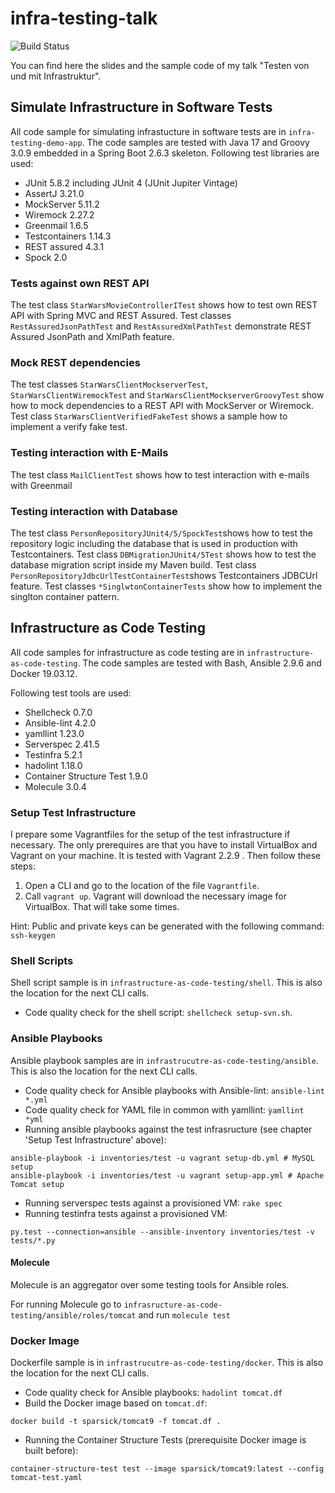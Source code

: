 # infra-testing-talk

![Build Status](https://github.com/sparsick/infra-testing-talk/workflows/MavenBuild/badge.svg)

You can find here the slides and the sample code of my talk "Testen von und mit Infrastruktur".


## Simulate Infrastructure in Software Tests
All code sample for simulating infrastucture in software tests are in `infra-testing-demo-app`.
The code samples are tested with Java 17 and Groovy 3.0.9 embedded in a Spring Boot 2.6.3 skeleton.
Following test libraries are used:
- JUnit 5.8.2 including JUnit 4 (JUnit Jupiter Vintage)
- AssertJ 3.21.0
- MockServer 5.11.2
- Wiremock 2.27.2
- Greenmail 1.6.5
- Testcontainers 1.14.3
- REST assured 4.3.1
- Spock 2.0

### Tests against own REST API
The test class `StarWarsMovieControllerITest` shows how to test own REST API with Spring MVC and REST Assured.
Test classes `RestAssuredJsonPathTest` and `RestAssuredXmlPathTest` demonstrate REST Assured JsonPath and XmlPath feature.

### Mock REST dependencies
The test classes `StarWarsClientMockserverTest`, `StarWarsClientWiremockTest` and `StarWarsClientMockserverGroovyTest` show how to mock dependencies to a REST API with MockServer or Wiremock.
Test class `StarWarsClientVerifiedFakeTest` shows a sample how to implement a verify fake test.

### Testing interaction with E-Mails
The test class `MailClientTest` shows how to test interaction with e-mails with Greenmail

### Testing interaction with Database
The test class `PersonRepositoryJUnit4/5/SpockTest`shows how to test the repository logic including the database that is used in production with Testcontainers.
Test class `DBMigrationJUnit4/5Test` shows how to test the database migration script inside my Maven build.
Test class `PersonRepositoryJdbcUrlTestContainerTest`shows Testcontainers JDBCUrl feature.
Test classes `*SinglwtonContainerTests` show how to implement the singlton container pattern.

## Infrastructure as Code Testing
All code samples for infrastructure as code testing are in `infrastructure-as-code-testing`.
The code samples are tested with Bash, Ansible 2.9.6  and Docker 19.03.12.

Following test tools are used:
- Shellcheck 0.7.0
- Ansible-lint 4.2.0
- yamllint 1.23.0
- Serverspec 2.41.5
- Testinfra 5.2.1
- hadolint 1.18.0
- Container Structure Test 1.9.0
- Molecule 3.0.4

### Setup Test Infrastructure
I prepare some Vagrantfiles for the setup of the test infrastructure if necessary.
The only prerequires are that you have to install VirtualBox and Vagrant on your machine.
It is tested with Vagrant 2.2.9 .
Then follow these steps:

1. Open a CLI and go to the location of the file `Vagrantfile`.
2. Call `vagrant up`. Vagrant will download the necessary image for VirtualBox. That will take some times.

Hint: Public and private keys can be generated with the following command: `ssh-keygen`


### Shell Scripts
Shell script sample is in `infrastructure-as-code-testing/shell`.
This is also the location for the next CLI calls.

- Code quality check for the shell script:  `shellcheck setup-svn.sh`.

### Ansible Playbooks
Ansible playbook samples are in `infrastrucutre-as-code-testing/ansible`.
This is also the location for the next CLI calls.

- Code quality check for Ansible playbooks with Ansible-lint: `ansible-lint *.yml`
- Code quality check for YAML file in common with yamllint: `ỳamllint *yml`
- Running ansible playbooks against the test infrasructure (see chapter 'Setup Test Infrastructure' above):
```
ansible-playbook -i inventories/test -u vagrant setup-db.yml # MySQL setup
ansible-playbook -i inventories/test -u vagrant setup-app.yml # Apache Tomcat setup
```
- Running serverspec tests against a provisioned VM: `rake spec`
- Running testinfra tests against a provisioned VM:
```
py.test --connection=ansible --ansible-inventory inventories/test -v tests/*.py
```
#### Molecule
Molecule is an aggregator over some testing tools for Ansible roles.

For running Molecule go to `infrasructure-as-code-testing/ansible/roles/tomcat` and run `molecule test`

### Docker Image
Dockerfile sample is in `infrastrucutre-as-code-testing/docker`.
This is also the location for the next CLI calls.

- Code quality check for Ansible playbooks: `hadolint tomcat.df`
- Build the Docker image based on `tomcat.df`:
```
docker build -t sparsick/tomcat9 -f tomcat.df .
```
- Running the Container Structure Tests (prerequisite Docker image is built before):
```
container-structure-test test --image sparsick/tomcat9:latest --config tomcat-test.yaml
```
